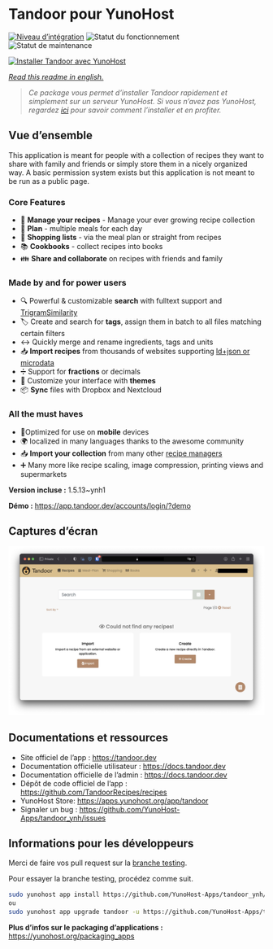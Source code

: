 <!--
N.B.: This README was automatically generated by https://github.com/YunoHost/apps/tree/master/tools/README-generator
It shall NOT be edited by hand.
-->

# Tandoor pour YunoHost

[![Niveau d’intégration](https://dash.yunohost.org/integration/tandoor.svg)](https://dash.yunohost.org/appci/app/tandoor) ![Statut du fonctionnement](https://ci-apps.yunohost.org/ci/badges/tandoor.status.svg) ![Statut de maintenance](https://ci-apps.yunohost.org/ci/badges/tandoor.maintain.svg)

[![Installer Tandoor avec YunoHost](https://install-app.yunohost.org/install-with-yunohost.svg)](https://install-app.yunohost.org/?app=tandoor)

*[Read this readme in english.](./README.md)*

> *Ce package vous permet d’installer Tandoor rapidement et simplement sur un serveur YunoHost.
Si vous n’avez pas YunoHost, regardez [ici](https://yunohost.org/#/install) pour savoir comment l’installer et en profiter.*

## Vue d’ensemble

This application is meant for people with a collection of recipes they want to share with family and friends or simply
store them in a nicely organized way. A basic permission system exists but this application is not meant to be run as 
a public page.

### Core Features

- 🥗 **Manage your recipes** - Manage your ever growing recipe collection
- 📆 **Plan** - multiple meals for each day
- 🛒 **Shopping lists** - via the meal plan or straight from recipes
- 📚 **Cookbooks** - collect recipes into books
- 👪 **Share and collaborate** on recipes with friends and family

### Made by and for power users

- 🔍 Powerful & customizable **search** with fulltext support and [TrigramSimilarity](https://docs.djangoproject.com/en/3.0/ref/contrib/postgres/search/#trigram-similarity)
- 🏷️ Create and search for **tags**, assign them in batch to all files matching certain filters
- ↔️ Quickly merge and rename ingredients, tags and units 
- 📥️ **Import recipes** from thousands of websites supporting [ld+json or microdata](https://schema.org/Recipe)
- ➗ Support for **fractions** or decimals
- 🎨 Customize your interface with **themes**
- 📦 **Sync** files with Dropbox and Nextcloud
  
### All the must haves

- 📱Optimized for use on **mobile** devices
- 🌍 localized in many languages thanks to the awesome community
- 📥️ **Import your collection** from many other [recipe managers](https://docs.tandoor.dev/features/import_export/)
- ➕ Many more like recipe scaling, image compression, printing views and supermarkets

**Version incluse :** 1.5.13~ynh1

**Démo :** https://app.tandoor.dev/accounts/login/?demo

## Captures d’écran

![Capture d’écran de Tandoor](./doc/screenshots/example.jpg)

## Documentations et ressources

* Site officiel de l’app : <https://tandoor.dev>
* Documentation officielle utilisateur : <https://docs.tandoor.dev>
* Documentation officielle de l’admin : <https://docs.tandoor.dev>
* Dépôt de code officiel de l’app : <https://github.com/TandoorRecipes/recipes>
* YunoHost Store: <https://apps.yunohost.org/app/tandoor>
* Signaler un bug : <https://github.com/YunoHost-Apps/tandoor_ynh/issues>

## Informations pour les développeurs

Merci de faire vos pull request sur la [branche testing](https://github.com/YunoHost-Apps/tandoor_ynh/tree/testing).

Pour essayer la branche testing, procédez comme suit.

``` bash
sudo yunohost app install https://github.com/YunoHost-Apps/tandoor_ynh/tree/testing --debug
ou
sudo yunohost app upgrade tandoor -u https://github.com/YunoHost-Apps/tandoor_ynh/tree/testing --debug
```

**Plus d’infos sur le packaging d’applications :** <https://yunohost.org/packaging_apps>